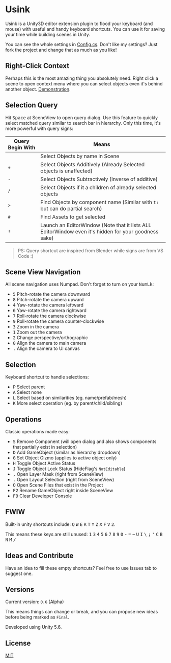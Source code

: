 # Usink

Usink is a Unity3D editor extension plugin to flood your keyboard (and mouse) with useful and handy keyboard shortcuts. You can use it for saving your time while building scenes in Unity.

You can see the whole settings in [Config.cs](Assets/Editor/Plugins/Usink/Config.cs). Don't like my settings? Just fork the project and change that as much as you like!

## Right-Click Context

Perhaps this is the most amazing thing you absolutely need. Right click a scene to open context menu where you can select objects even it's behind another object. [Demonstration](https://twitter.com/willnode/status/942026444221251584).

## Selection Query

Hit <kbd>Space</kbd> at SceneView to open query dialog. Use this feature to quickly select matched query similar to search bar in hierarchy. Only this time, it's more powerful with query signs:

| Query Begin With | Means |
|------------------|-------|
| ` ` | Select Objects by name in Scene |
| `+` | Select Objects Additively (Already Selected objects is unaffected) |
| `-` | Select Objects Subtractively (Inverse of additive) |
| `/` | Select Objects if it a children of already selected objects |
| `>` | Find Objects by component name (Similar with `t:` but can do partial search) |
| `#` | Find Assets to get selected |
| `!` | Launch an EditorWindow (Note that it lists ALL EditorWindow even it's hidden for your goodness sake) |

> PS: Query shortcut are inspired from Blender while signs are from VS Code :)

## Scene View Navigation

All scene navigation uses Numpad. Don't forget to turn on your <kbd>NumLk</kbd>:

+ <kbd>5</kbd> Pitch-rotate the camera downward
+ <kbd>8</kbd> Pitch-rotate the camera upward
+ <kbd>4</kbd> Yaw-rotate the camera leftward
+ <kbd>6</kbd> Yaw-rotate the camera rightward
+ <kbd>7</kbd> Roll-rotate the camera clockwise
+ <kbd>9</kbd> Roll-rotate the camera counter-clockwise
+ <kbd>3</kbd> Zoom in the camera
+ <kbd>1</kbd> Zoom out the camera
+ <kbd>2</kbd> Change perspective/orthographic
+ <kbd>0</kbd> Align the camera to main camera
+ <kbd>.</kbd> Align the camera to UI canvas

## Selection

Keyboard shortcut to handle selections:

+ <kbd>P</kbd> Select parent
+ <kbd>A</kbd> Select none
+ <kbd>L</kbd> Select based on similarities (eg. name/prefab/mesh)
+ <kbd>K</kbd> More select operation (eg. by parent/child/sibling)

## Operations

Classic operations made easy:

+ <kbd>S</kbd> Remove Component (will open dialog and also shows components that partially exist in selection)
+ <kbd>D</kbd> Add GameObject (similar as hierarchy dropdown)
+ <kbd>G</kbd> Set Object Gizmo (applies to active object only)
+ <kbd>H</kbd> Toggle Object Active Status
+ <kbd>J</kbd> Toggle Object Lock Status (HideFlag's `NotEditable`)
+ <kbd>,</kbd> Open Layer Mask (right from SceneView)
+ <kbd>.</kbd> Open Layout Selection (right from SceneView)
+ <kbd>O</kbd> Open Scene Files that exist in the Project
+ <kbd>F2</kbd> Rename GameObject right inside SceneView
+ <kbd>F9</kbd> Clear Developer Console

## FWIW

Built-in unity shortcuts include: <kbd>Q</kbd> <kbd>W</kbd> <kbd>E</kbd> <kbd>R</kbd> <kbd>T</kbd> <kbd>Y</kbd> <kbd>Z</kbd> <kbd>X</kbd>  <kbd>F</kbd> <kbd>V</kbd> <kbd>2</kbd>.

This means these keys are still unused: <kbd>1</kbd> <kbd>3</kbd> <kbd>4</kbd> <kbd>5</kbd> <kbd>6</kbd> <kbd>7</kbd> <kbd>8</kbd> <kbd>9</kbd> <kbd>0</kbd> <kbd>-</kbd> <kbd>=</kbd> <kbd>~</kbd> <kbd>U</kbd> <kbd>I</kbd> <kbd>&#92;</kbd> <kbd>;</kbd> <kbd>'</kbd> <kbd>C</kbd> <kbd>B</kbd> <kbd>N</kbd> <kbd>M</kbd> <kbd>/</kbd>

## Ideas and Contribute

Have an idea to fill these empty shortcuts? Feel free to use Issues tab to suggest one.

## Versions

Current version: `0.6` (Alpha)

This means things can change or break, and you can propose new ideas before being marked as `Final`.

Developed using Unity 5.6.

## License

[MIT](LICENSE)

